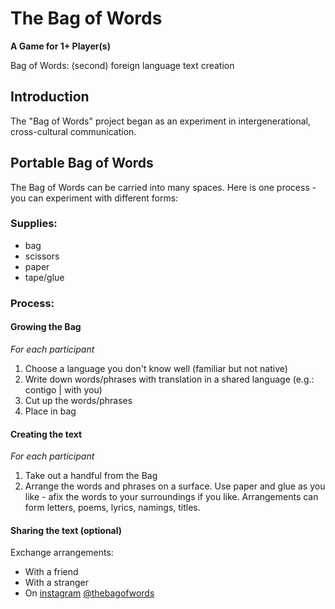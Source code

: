 # The Bag of Words
**A Game for 1+ Player(s)**

Bag of Words: (second) foreign language text creation

## Introduction
The "Bag of Words" project began as an experiment in intergenerational, cross-cultural communication. 

## Portable Bag of Words
The Bag of Words can be carried into many spaces. Here is one process - you can experiment with different forms:

### Supplies:
* bag
* scissors
* paper
* tape/glue

### Process:

#### Growing the Bag
*For each participant*
1. Choose a language you don't know well (familiar but not native)
2. Write down words/phrases with translation in a shared language (e.g.:  contigo | with you) 
3. Cut up the words/phrases
4. Place in bag

#### Creating the text
*For each participant*
1. Take out a handful from the Bag
2. Arrange the words and phrases on a surface. Use paper and glue as you like - afix the words to your surroundings if you like. Arrangements can form letters, poems, lyrics, namings, titles.

#### Sharing the text (optional)
Exchange arrangements: 
  * With a friend
  * With a stranger
  * On [instagram](https://www.instagram.com/thebagofwords/) [@thebagofwords](https://www.instagram.com/thebagofwords/)
